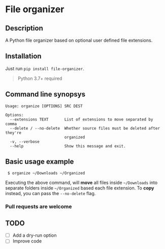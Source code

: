 # File organizer

## Description
A Python file organizer based on optional user defined file extensions.

## Installation

Just run `pip install file-organizer`.

> Python 3.7+ required

## Command line synopsys

```
Usage: organize [OPTIONS] SRC DEST

Options:
  --extensions TEXT       List of extensions to move separated by comma
  --delete / --no-delete  Whether source files must be deleted after they're
                          organized
  -v, --verbose
  --help                  Show this message and exit.
```

## Basic usage example
``` $ organize ~/Downloads ~/Organized```

Executing the above command, will __move__ all files inside `~/Downloads` into separate folders inside `~/Organized` based each file extension.
To __copy__ instead, you can pass the `--no-delete` flag.



### Pull requests are welcome

## TODO

- [ ] Add a dry-run option
- [ ] Improve code
